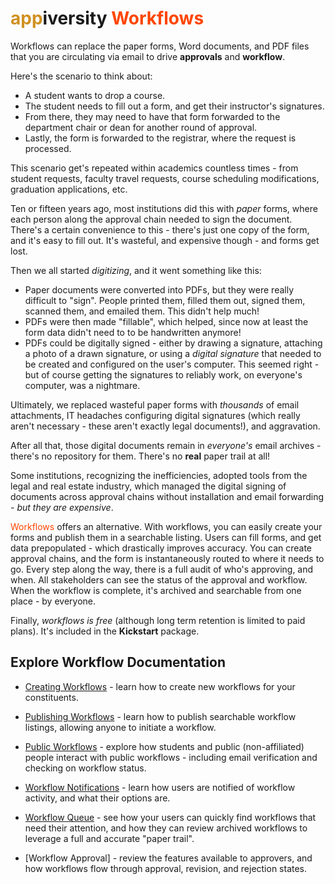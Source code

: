 # <span style='color: #d19021'>app</span>iversity <span style='color:OrangeRed'>Workflows </span>
Workflows can replace the paper forms, Word documents, and PDF files that you are circulating via email to drive **approvals** and **workflow**.

Here's the scenario to think about:
- A student wants to drop a course.
- The student needs to fill out a form, and get their instructor's signatures.
- From there, they may need to have that form forwarded to the department chair or dean for another round of approval.
- Lastly, the form is forwarded to the registrar, where the request is processed.

This scenario get's repeated within academics countless times - from student requests, faculty travel requests, course scheduling modifications, graduation applications, etc.  

Ten or fifteen years ago, most institutions did this with *paper* forms, where each person along the approval chain needed to sign the document.  There's a certain convenience to this - there's just one copy of the form, and it's easy to fill out.  It's wasteful, and expensive though - and forms get lost.  

Then we all started *digitizing*, and it went something like this:
- Paper documents were converted into PDFs, but they were really difficult to "sign".  People printed them, filled them out, signed them, scanned them, and emailed them.  This didn't help much!  
- PDFs were then made "fillable", which helped, since now at least the form data didn't need to to be handwritten anymore!
- PDFs could be digitally signed - either by drawing a signature, attaching a photo of a drawn signature, or using a *digital signature* that needed to be created and configured on the user's computer.  This seemed right - but of course getting the signatures to reliably work, on everyone's computer, was a nightmare.

Ultimately, we replaced wasteful paper forms with *thousands* of email attachments, IT headaches configuring digital signatures (which really aren't necessary - these aren't exactly legal documents!), and aggravation.  

After all that, those digital documents remain in *everyone's* email archives - there's no repository for them.  There's no **real** paper trail at all!

Some institutions, recognizing the inefficiencies, adopted tools from the legal and real estate industry, which managed the digital signing of documents across approval chains without installation and email forwarding - *but they are expensive*.

<span style='color:OrangeRed'>Workflows </span> offers an alternative.  With workflows, you can easily create your forms and publish them in a searchable listing.  Users can fill forms, and get data prepopulated - which drastically improves accuracy.  You can create approval chains, and the form is instantaneously routed to where it needs to go.  Every step along the way, there is a full audit of who's approving, and when.  All stakeholders can see the status of the approval and workflow.  When the workflow is complete, it's archived and searchable from one place - by everyone.  

Finally, *workflows is free* (although long term retention is limited to paid plans).  It's included in the **Kickstart** package. 

## Explore Workflow Documentation

- [Creating Workflows](./create-workflow.html) - learn how to create new workflows for your constituents.
- [Publishing Workflows](./publishing-workflows.md) - learn how to publish searchable workflow listings, allowing anyone to initiate a workflow.
- [Public Workflows](./public-workflows.md) - explore how students and public (non-affiliated) people interact with public workflows - including email verification and checking on workflow status.

- [Workflow Notifications](./workflow-notifications.md) - learn how users are notified of workflow activity, and what their options are.
- [Workflow Queue](./workflow-queue.md) - see how your users can quickly find workflows that need their attention, and how they can review archived workflows to leverage a full and accurate "paper trail".
- [Workflow Approval] - review the features available to approvers, and how workflows flow through approval, revision, and rejection states.

